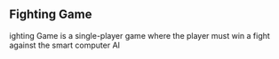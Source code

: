 ## Fighting Game

ighting Game is a single-player game where the player must win a fight against the smart computer AI